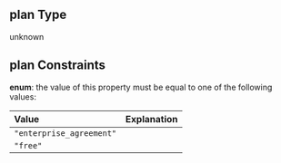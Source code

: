 ## plan Type

unknown

## plan Constraints

**enum**: the value of this property must be equal to one of the following values:

| Value                    | Explanation |
| :----------------------- | :---------- |
| `"enterprise_agreement"` |             |
| `"free"`                 |             |
